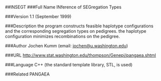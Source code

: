 ##INSEGT
###Full Name
INference of SEGregation Types

###Version
1.1 (September 1999)

###Description
the program constructs feasible haplotype configurations and the corresponding segregation types on pedigrees. the haplotype configuration minimizes recombinations on the pedigree.

###Author
Jochen Kumm (email: jochen@u.washington.edu)

###URL
http://www.stat.washington.edu/thompson/Genepi/pangaea.shtml

###Language
C++ (the standard template library, STL, is used)

###Related
PANGAEA


